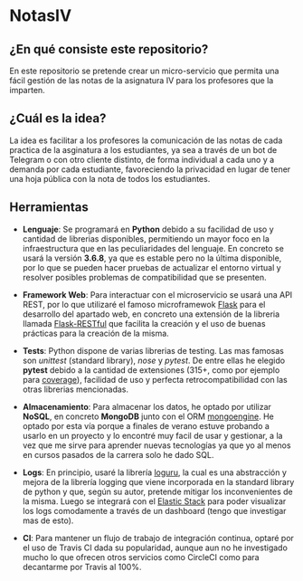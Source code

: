 # NotasIV

## ¿En qué consiste este repositorio?

En este repositorio se pretende crear un micro-servicio que permita una fácil gestión de las notas de la asignatura IV para
los profesores que la imparten.

## ¿Cuál es la idea?

La idea es facilitar a los profesores la comunicación de las notas de cada practica de la asginatura a los estudiantes,
ya sea a través de un bot de Telegram o con otro cliente distinto, de forma individual a cada uno y a demanda por cada
estudiante, favoreciendo la privacidad en lugar de tener una hoja pública con la nota de todos los estudiantes.  

## Herramientas

* **Lenguaje**: Se programará en **Python** debido a su facilidad de uso y cantidad de librerias disponibles, permitiendo un mayor foco en la infraestructura que en las peculiaridades del lenguaje. En concreto se usará la versión **3.6.8**, ya que es estable pero no la última disponible, por lo que se pueden hacer pruebas de actualizar el entorno virtual y resolver posibles problemas de compatibilidad que se presenten.

* **Framework Web**: Para interactuar con el microservicio se usará una API REST, por lo que utilizaré el famoso microframewok [Flask](https://palletsprojects.com/p/flask/) para el desarrollo del apartado web, en concreto una extensión de la libreria llamada [Flask-RESTful](https://flask-restful.readthedocs.io/en/latest/) que facilita la creación y el uso de buenas prácticas para la creación de la misma.

* **Tests**: Python dispone de varias librerias de testing. Las mas famosas son *unittest* (standard library), *nose* y *pytest*. De entre ellas he elegido **pytest** debido a la cantidad de extensiones (315+, como por ejemplo para [coverage](https://pypi.org/project/pytest-cov/)), facilidad de uso y perfecta retrocompatibilidad con las otras librerias mencionadas.

* **Almacenamiento**: Para almacenar los datos, he optado por utilizar **NoSQL**, en concreto **MongoDB** junto con el ORM [mongoengine](http://mongoengine.org/). He optado por esta vía porque a finales de verano estuve probando a usarlo en un proyecto y lo encontré muy facil de usar y gestionar, a la vez que me sirve para aprender nuevas tecnologías ya que yo al menos en cursos pasados de la carrera solo he dado SQL.

* **Logs**: En principio, usaré la librería [loguru](https://github.com/Delgan/loguru), la cual es una abstracción y mejora de la librería logging que viene incorporada en la standard library de python y que, según su autor, pretende mitigar los inconvenientes de la misma. Luego se integrará con el [Elastic Stack](https://www.elastic.co/es/what-is/elk-stack) para poder visualizar los logs comodamente a través de un dashboard (tengo que investigar mas de esto).

* **CI**: Para mantener un flujo de trabajo de integración continua, optaré por el uso de Travis CI dada su popularidad, aunque aun no he investigado mucho lo que ofrecen otros servicios como CircleCI como para decantarme por Travis al 100%.
